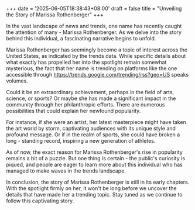+++
date = '2025-06-05T18:38:43+08:00'
draft = false
title = "Unveiling the Story of Marissa Rothenberger"
+++

In the vast landscape of news and trends, one name has recently caught the attention of many - Marissa Rothenberger. As we delve into the story behind this individual, a fascinating narrative begins to unfold.

Marissa Rothenberger has seemingly become a topic of interest across the United States, as indicated by the trends data. While specific details about what exactly has propelled her into the spotlight remain somewhat mysterious, the fact that her name is trending on platforms like the one accessible through https://trends.google.com/trending/rss?geo=US speaks volumes.

Could it be an extraordinary achievement, perhaps in the field of arts, science, or sports? Or maybe she has made a significant impact in the community through her philanthropic efforts. There are numerous possibilities that could explain her newfound popularity.

For instance, if she were an artist, her latest masterpiece might have taken the art world by storm, captivating audiences with its unique style and profound message. Or if in the realm of sports, she could have broken a long - standing record, inspiring a new generation of athletes.

As of now, the exact reason for Marissa Rothenberger's rise in popularity remains a bit of a puzzle. But one thing is certain - the public's curiosity is piqued, and people are eager to learn more about this individual who has managed to make waves in the trends landscape.

In conclusion, the story of Marissa Rothenberger is still in its early chapters. With the spotlight firmly on her, it won't be long before we uncover the details that have made her a trending topic. Stay tuned as we continue to follow this captivating story.